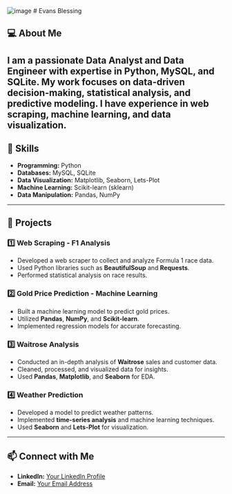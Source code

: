 <img src="https://www.google.com/url?sa=i&url=https%3A%2F%2Fwww.linkedin.com%2Fpulse%2F4-things-you-should-know-career-data-analytics-jonathan-osagie&psig=AOvVaw1fSE-fnv_8AIYqu96jY0I4&ust=1741708810051000&source=images&cd=vfe&opi=89978449&ved=0CBMQjRxqFwoTCOiWhpDx_4sDFQAAAAAdAAAAABAJ" alt="image">
#  Evans Blessing

## 💻 About Me
I am a passionate **Data Analyst** and **Data Engineer** with expertise in **Python**, **MySQL**, and **SQLite**. My work focuses on data-driven decision-making, statistical analysis, and predictive modeling. I have experience in **web scraping, machine learning, and data visualization**.
---
## 🔧 Skills
- **Programming:** Python
- **Databases:** MySQL, SQLite
- **Data Visualization:** Matplotlib, Seaborn, Lets-Plot
- **Machine Learning:** Scikit-learn (sklearn)
- **Data Manipulation:** Pandas, NumPy
---
## 📂 Projects
### 1️⃣ Web Scraping - **F1 Analysis**
   - Developed a web scraper to collect and analyze Formula 1 race data.
   - Used Python libraries such as **BeautifulSoup** and **Requests**.
   - Performed statistical analysis on race results.

### 2️⃣ Gold Price Prediction - **Machine Learning**
   - Built a machine learning model to predict gold prices.
   - Utilized **Pandas**, **NumPy**, and **Scikit-learn**.
   - Implemented regression models for accurate forecasting.

### 3️⃣ Waitrose Analysis
   - Conducted an in-depth analysis of **Waitrose** sales and customer data.
   - Cleaned, processed, and visualized data for insights.
   - Used **Pandas**, **Matplotlib**, and **Seaborn** for EDA.

### 4️⃣ Weather Prediction
   - Developed a model to predict weather patterns.
   - Implemented **time-series analysis** and machine learning techniques.
   - Used **Seaborn** and **Lets-Plot** for visualization.
---
## 📫 Connect with Me
- **LinkedIn:** [Your LinkedIn Profile](https://www.linkedin.com/in/evans-blessing-3a39b2227/)
- **Email:** [Your Email Address](evansbless1@gmail.com)
